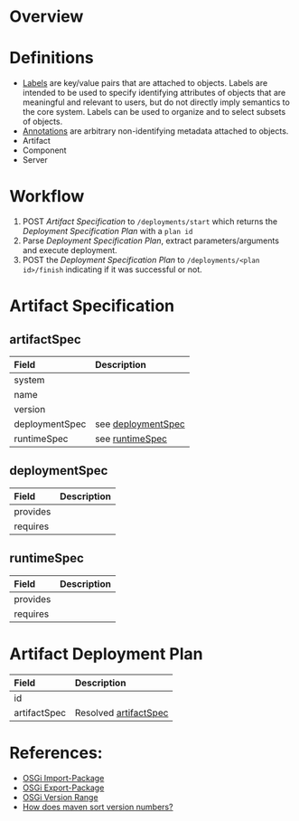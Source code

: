 # Overview

# Definitions
* [Labels](https://kubernetes.io/docs/concepts/overview/working-with-objects/labels/) are key/value pairs that are attached to objects. Labels are intended to be used to specify identifying attributes of objects that are meaningful and relevant to users, but do not directly imply semantics to the core system. Labels can be used to organize and to select subsets of objects.
* [Annotations](https://kubernetes.io/docs/concepts/overview/working-with-objects/annotations/) are arbitrary non-identifying metadata attached to objects.
* Artifact
* Component
* Server


# Workflow
1. POST _Artifact Specification_ to `/deployments/start` which returns the _Deployment Specification Plan_ with a `plan id`
1. Parse _Deployment Specification Plan_, extract parameters/arguments and execute deployment.
1. POST the _Deployment Specification Plan_ to `/deployments/<plan id>/finish` indicating if it was successful or not.


# Artifact Specification

## artifactSpec
| Field | Description |
| :--- | :--- |
| system | |
| name | |
| version | |
| deploymentSpec | see [deploymentSpec](#deploymentSpec)|
| runtimeSpec | see [runtimeSpec](#runtimeSpec)|

## deploymentSpec
| Field | Description |
| :--- | :--- |
| provides | |
| requires | |

## runtimeSpec
| Field | Description |
| :--- | :--- |
| provides | |
| requires | |

# Artifact Deployment Plan
| Field | Description |
| :--- | :--- |
| id | |
| artifactSpec | Resolved [artifactSpec](#artifactSpec) |

# References:
* [OSGi Import-Package](https://osgi.org/download/r6/osgi.core-6.0.0.pdf#page=50)
* [OSGi Export-Package](https://osgi.org/download/r6/osgi.core-6.0.0.pdf#page=50)
* [OSGi Version Range](https://osgi.org/download/r6/osgi.core-6.0.0.pdf#page=36)
* [How does maven sort version numbers?](https://stackoverflow.com/questions/13004443/how-does-maven-sort-version-numbers)
